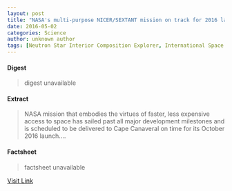 ```yaml
---
layout: post
title: "NASA's multi-purpose NICER/SEXTANT mission on track for 2016 launch"
date: 2016-05-02
categories: Science
author: unknown author
tags: [Neutron Star Interior Composition Explorer, International Space Station, NASA, Mars, Pulsar, Astronomy, Galaxy, Light, Outer space, Spaceflight, Physical sciences]
---
```



#### Digest
>digest unavailable

#### Extract
>NASA mission that embodies the virtues of faster, less expensive access to space has sailed past all major development milestones and is scheduled to be delivered to Cape Canaveral on time for its October 2016 launch....

#### Factsheet
>factsheet unavailable

[Visit Link](http://phys.org/news350728723.html)


